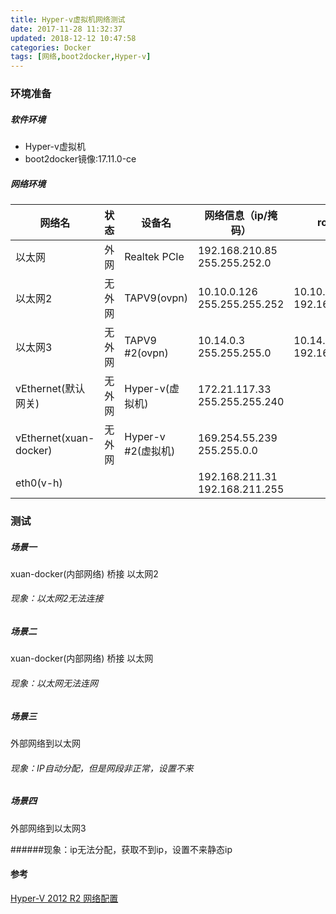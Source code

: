 ```yaml
---
title: Hyper-v虚拟机网络测试
date: 2017-11-28 11:32:37
updated: 2018-12-12 10:47:58categories: Docker
tags: [网络,boot2docker,Hyper-v]
---
```

### 环境准备

##### 软件环境

* Hyper-v虚拟机
* boot2docker镜像:17.11.0-ce

##### 网络环境

| 网络名                    | 状态   | 设备名             | 网络信息（ip/掩码）                         | route                        |
| ---------------------- | ---- | --------------- | ----------------------------------- | ---------------------------- |
| 以太网                    | 外网   | Realtek PCIe    | 192.168.210.85<br />255.255.252.0   |                              |
| 以太网2                   | 无外网  | TAPV9(ovpn)     | 10.10.0.126<br />255.255.255.252    | 10.10.0.0<br />192.168.12.0  |
| 以太网3                   | 无外网  | TAPV9 #2(ovpn)  | 10.14.0.3<br />255.255.255.0        | 10.14.0.0<br />192.168.123.0 |
| vEthernet(默认网关)        | 无外网  | Hyper-v(虚拟机)    | 172.21.117.33<br />255.255.255.240  |                              |
| vEthernet(xuan-docker) | 无外网  | Hyper-v #2(虚拟机) | 169.254.55.239<br />255.255.0.0     |                              |
| eth0(v-h)              |      |                 | 192.168.211.31<br />192.168.211.255 |                              |

### 测试

##### 场景一

xuan-docker(内部网络) 桥接 以太网2

###### 现象：以太网2无法连接

##### 场景二

xuan-docker(内部网络) 桥接 以太网

###### 现象：以太网无法连网

##### 场景三

外部网络到以太网

###### 现象：IP自动分配，但是网段非正常，设置不来

##### 场景四

外部网络到以太网3

######现象：ip无法分配，获取不到ip，设置不来静态ip

#### 参考

[Hyper-V 2012 R2 网络配置](http://www.cnblogs.com/wanggege/p/4749990.html)